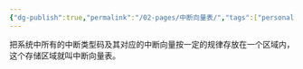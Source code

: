 ```yaml
---
{"dg-publish":true,"permalink":"/02-pages/中断向量表/","tags":["personal/blog","计算机组成原理"]}
---
```


把系统中所有的中断类型码及其对应的中断向量按一定的规律存放在一个区域内，这个存储区域就叫中断向量表。